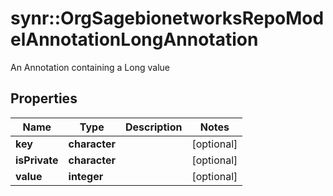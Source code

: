 # synr::OrgSagebionetworksRepoModelAnnotationLongAnnotation

An Annotation containing a Long value

## Properties
Name | Type | Description | Notes
------------ | ------------- | ------------- | -------------
**key** | **character** |  | [optional] 
**isPrivate** | **character** |  | [optional] 
**value** | **integer** |  | [optional] 



